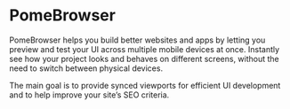 # PomeBrowser

PomeBrowser helps you build better websites and apps by letting you preview and test your UI across multiple mobile devices at once. Instantly see how your project looks and behaves on different screens, without the need to switch between physical devices.

The main goal is to provide synced viewports for efficient UI development and to help improve your site’s SEO criteria.